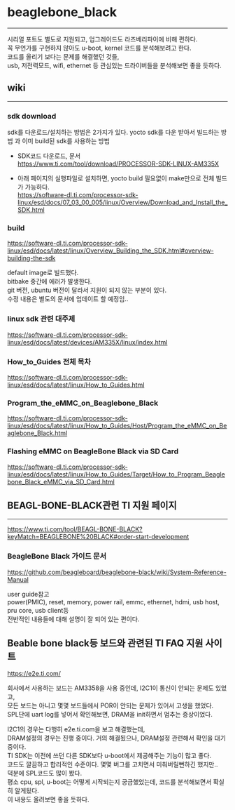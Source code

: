 # beaglebone_black
--------------------------------------------------------------------------------
시리얼 포트도 별도로 지원되고, 업그레이드도 라즈베리파이에 비해 편하다.  
꼭 무언가를 구현하지 않아도 u-boot, kernel 코드를 분석해보려고 한다.  
코드를 올리기 보다는 문제를 해결했던 것들,  
usb, 저전력모드, wifi, ethernet 등 관심있는 드라이버들을 분석해보면 좋을 듯하다.  
  
  
## wiki
--------------------------------------------------------------------------------
### sdk download
sdk를 다운로드/설치하는 방법은 2가지가 있다.
yocto sdk를 다운 받아서 빌드하는 방법 과 이미 build된 sdk를 사용하는 방법
 - SDK코드 다운로드, 문서  
https://www.ti.com/tool/download/PROCESSOR-SDK-LINUX-AM335X
  
 - 아래 페이지의 실행파일로 설치하면, yocto build 필요없이 make만으로 전체 빌드가 가능하다.  
https://software-dl.ti.com/processor-sdk-linux/esd/docs/07_03_00_005/linux/Overview/Download_and_Install_the_SDK.html
  
  
### build
https://software-dl.ti.com/processor-sdk-linux/esd/docs/latest/linux/Overview_Building_the_SDK.html#overview-building-the-sdk
  
default image로 빌드했다.  
bitbake 중간에 에러가 발생한다.  
git 버전, ubuntu 버전이 달라서 지원이 되지 않는 부분이 있다.  
수정 내용은 별도의 문서에 업데이트 할 예정임..  
    
  
### linux sdk 관련 대주제
https://software-dl.ti.com/processor-sdk-linux/esd/docs/latest/devices/AM335X/linux/index.html
  
### How_to_Guides 전체 목차
https://software-dl.ti.com/processor-sdk-linux/esd/docs/latest/linux/How_to_Guides.html
  
### Program_the_eMMC_on_Beaglebone_Black
https://software-dl.ti.com/processor-sdk-linux/esd/docs/latest/linux/How_to_Guides/Host/Program_the_eMMC_on_Beaglebone_Black.html
  
### Flashing eMMC on BeagleBone Black via SD Card
https://software-dl.ti.com/processor-sdk-linux/esd/docs/latest/linux/How_to_Guides/Target/How_to_Program_Beaglebone_Black_eMMC_via_SD_Card.html
  
  
  
## BEAGL-BONE-BLACK관련 TI 지원 페이지
------------------------------------------------------------------------------------
https://www.ti.com/tool/BEAGL-BONE-BLACK?keyMatch=BEAGLEBONE%20BLACK#order-start-development
  
### BeagleBone Black 가이드 문서
https://github.com/beagleboard/beaglebone-black/wiki/System-Reference-Manual
  
user guide참고  
power(PMIC), reset, memory, power rail, emmc, ethernet, hdmi, usb host, pru core, usb client등  
전반적인 내용들에 대해 설명이 잘 되어 있는 편이다.  


## Beable bone black등 보드와 관련된 TI FAQ 지원 사이트
https://e2e.ti.com/
  
회사에서 사용하는 보드는 AM3358을 사용 중인데, I2C1이 통신이 안되는 문제도 있었고,  
모든 보드는 아니고 몇몇 보드들에서 POR이 안되는 문제가 있어서 고생을 했었다.  
SPL단에 uart log를 넣어서 확인해보면, DRAM을 init하면서 멈추는 증상이었다.
  
I2C1의 경우는 다행히 e2e.ti.com을 보고 해결했는데,  
DRAM설정의 경우는 진행 중이다. 거의 해결됬으나, DRAM설정 관련해서 확인을 대기 중이다.  
TI SDK는 이전에 쓰던 다른 SDK보다 u-boot에서 제공해주는 기능이 많고 좋다.  
코드도 깔끔하고 합리적인 수준이다. 몇몇 버그를 고치면서 미춰버릴뻔하긴 했지만..  
덕분에 SPL코드도 많이 봤다.  
평소 cpu, spl, u-boot는 어떻게 시작되는지 궁금했었는데, 코드를 분석해보면서 확실히 알게됬다.  
이 내용도 올려보면 좋을 듯하다.  
  
